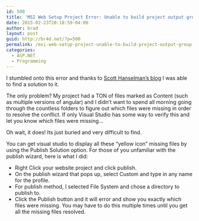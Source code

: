 ```yaml
---
id: 500
title: 'MSI Web Setup Project Error: Unable to build project output group ‘Content Files from SOMEWEB (Active)’'
date: 2015-02-23T20:18:59-04:00
author: brad
layout: post
guid: http://br4d.net/?p=500
permalink: /msi-web-setup-project-unable-to-build-project-output-group-content-files-from-someweb-active/
categories:
  - ASP.NET
  - Programming
---
```

I stumbled onto this error and thanks to [Scott Hanselman’s blog](http://www.hanselman.com/blog/VisualStudioMSIProblemsUnableToBuildProjectOutputGroupContentFilesFromSOMEWEBActive.aspx "Scott Hanselman's blog") I was able to find a solution to it. 

The only problem? My project had a TON of files marked as Content (such as multiple versions of angular) and I didn’t want to spend all morning going through the countless folders to figure out which files were missing in order to resolve the conflict. If only Visual Studio has some way to verify this and let you know which files were missing…

Oh wait, it does! Its just buried and very difficult to find. 

You can get visual studio to display all these “yellow icon” missing files by using the Publish Solution option. For those of you unfamiliar with the publish wizard, here is what I did:

  * Right Click your website project and click publish.
  * On the publish wizard that pops up, select Custom and type in any name for the profile.
  * For publish method, I selected File System and chose a directory to publish to.
  * Click the Publish button and it will error and show you exactly which files were missing. You may have to do this multiple times until you get all the missing files resolved.